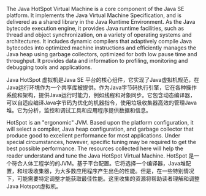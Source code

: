 The Java HotSpot Virtual Machine is a core component of the Java SE platform. It implements the Java Virtual Machine Specification, and is delivered as a shared library in the Java Runtime Environment. As the Java bytecode execution engine, it provides Java runtime facilities, such as thread and object synchronization, on a variety of operating systems and architectures. It includes dynamic compilers that adaptively compile Java bytecodes into optimized machine instructions and efficiently manages the Java heap using garbage collectors, optimized for both low pause time and throughput. It provides data and information to profiling, monitoring and debugging tools and applications.

Java HotSpot 虚拟机是Java SE 平台的核心组件，它实现了Java虚拟机规范，在Java运行环境作为一个共享库被提供。作为Java字节码执行引擎，它在各种操作系统和架构，提供Java运行时能力，例如线程和对象同步。它包含动态编译器，可以自适应编译Java字节码为优化的机器指令，使用垃圾收集器高效的管理Java堆。它为分析，监控和调试工具和应用程序提供数据和信息。



HotSpot is an "ergonomic" JVM. Based upon the platform configuration, it will select a compiler, Java heap configuration, and garbage collector that produce good to excellent performance for most applications. Under special circumstances, however, specific tuning may be required to get the best possible performance. The resources collected here will help the reader understand and tune the Java HotSpot Virtual Machine.
HotSpot 是一个符合人体工程学的的JVM。基于平台配置。它将选择一个编译器，Java堆配置，和垃圾收集器，为大多数应用程序产生出色的性能。但是，在一些特别情况下，可能需要特定调整才能获取最佳性能。这里收集的资源将帮助读者理解和调整Java Hotspot虚拟机。

